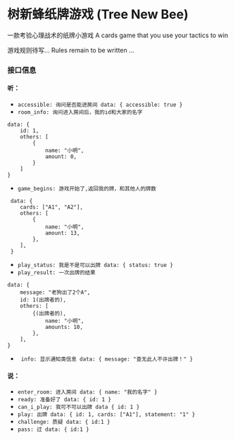 # 树新蜂纸牌游戏 (Tree New Bee)

一款考验心理战术的纸牌小游戏 A cards game that you use your tactics to win

游戏规则待写... Rules remain to be written ...

### 接口信息

#### 听：
- ` accessible: 询问是否能进房间 data: { accessible: true } `
- ` room_info: 询问进入房间后，我的id和大家的名字 `
```
data: {
    id: 1,
    others: [
        {
            name: "小明",
            amount: 0,
        }
    ]
}
```
- ` game_begins: 游戏开始了,返回我的牌，和其他人的牌数 `
```
 data: {
    cards: ["A1", "A2"],
    others: [
        {
            name: "小明",
            amount: 13,
        },
    ],
 }
```
- ` play_status: 我是不是可以出牌 data: { status: true } `
- ` play_result: 一次出牌的结果 `
```
data: {
    message: "老狗出了2个A",
    id: 1(出牌者的),
    others: [
        {(出牌者的),
            name: "小明",
            amounts: 10,
        },
    ],
} 
```
- ` info: 显示通知类信息 data: { message: "查无此人不许出牌！" }`

#### 说：
- ` enter_room: 进入房间 data: { name: "我的名字" } `
- ` ready: 准备好了 data: { id: 1 } `
- ` can_i_play: 我可不可以出牌 data { id: 1 } `
- ` play: 出牌 data: { id: 1, cards: ["A1"], statement: "1" } `
- ` challenge: 质疑 data: { id:1 } `
- ` pass: 过 data: { id:1 } `
